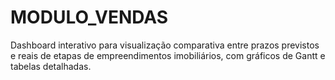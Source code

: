 # MODULO_VENDAS
Dashboard interativo para visualização comparativa entre prazos previstos e reais de etapas de empreendimentos imobiliários, com gráficos de Gantt e tabelas detalhadas.
